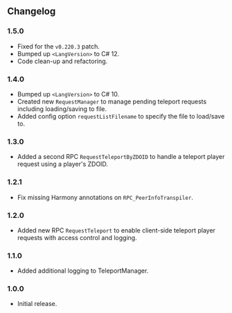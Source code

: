 ## Changelog

### 1.5.0

  * Fixed for the `v0.220.3` patch.
  * Bumped up `<LangVersion>` to C# 12.
  * Code clean-up and refactoring.

### 1.4.0

  * Bumped up `<LangVersion>` to C# 10.
  * Created new `RequestManager` to manage pending teleport requests including loading/saving to file.
  * Added config option `requestListFilename` to specify the file to load/save to.

### 1.3.0

  * Added a second RPC `RequestTeleportByZDOID` to handle a teleport player request using a player's ZDOID.

### 1.2.1

  * Fix missing Harmony annotations on `RPC_PeerInfoTranspiler`.

### 1.2.0

  * Added new RPC `RequestTeleport` to enable client-side teleport player requests with access control and logging.

### 1.1.0

  * Added additional logging to TeleportManager.

### 1.0.0

  * Initial release.